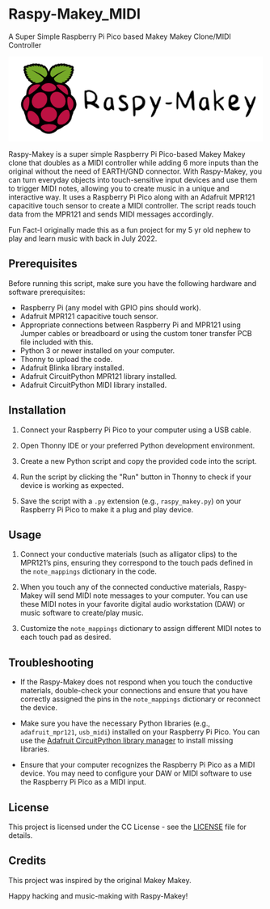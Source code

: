 # Raspy-Makey_MIDI
A Super Simple Raspberry Pi Pico based Makey Makey Clone/MIDI Controller

![Raspy-Makey](raspy-makey-logo.png)

Raspy-Makey is a super simple Raspberry Pi Pico-based Makey Makey clone that doubles as a MIDI controller while adding 6 more inputs than the original without the need of EARTH/GND connector. With Raspy-Makey, you can turn everyday objects into touch-sensitive input devices and use them to trigger MIDI notes, allowing you to create music in a unique and interactive way. It uses a Raspberry Pi Pico along with an Adafruit MPR121 capacitive touch sensor to create a MIDI controller. The script reads touch data from the MPR121 and sends MIDI messages accordingly.

Fun Fact-I originally made this as a fun project for my 5 yr old nephew to play and learn music with back in July 2022.

## Prerequisites
Before running this script, make sure you have the following hardware and software prerequisites:
- Raspberry Pi (any model with GPIO pins should work).
- Adafruit MPR121 capacitive touch sensor.
- Appropriate connections between Raspberry Pi and MPR121 using Jumper cables or breadboard or using the custom toner transfer PCB file included with this.
- Python 3 or newer installed on your computer.
- Thonny to upload the code.
- Adafruit Blinka library installed.
- Adafruit CircuitPython MPR121 library installed.
- Adafruit CircuitPython MIDI library installed.

## Installation

1. Connect your Raspberry Pi Pico to your computer using a USB cable.

2. Open Thonny IDE or your preferred Python development environment.

3. Create a new Python script and copy the provided code into the script.

4. Run the script by clicking the "Run" button in Thonny to check if your device is working as expected.

5. Save the script with a `.py` extension (e.g., `raspy_makey.py`) on your Raspberry Pi Pico to make it a plug and play device.

## Usage

1. Connect your conductive materials (such as alligator clips) to the MPR121’s pins, ensuring they correspond to the touch pads defined in the `note_mappings` dictionary in the code.

2. When you touch any of the connected conductive materials, Raspy-Makey will send MIDI note messages to your computer. You can use these MIDI notes in your favorite digital audio workstation (DAW) or music software to create/play music.

3. Customize the `note_mappings` dictionary to assign different MIDI notes to each touch pad as desired.

## Troubleshooting

- If the Raspy-Makey does not respond when you touch the conductive materials, double-check your connections and ensure that you have correctly assigned the pins in the `note_mappings` dictionary or reconnect the device.

- Make sure you have the necessary Python libraries (e.g., `adafruit_mpr121`, `usb_midi`) installed on your Raspberry Pi Pico. You can use the [Adafruit CircuitPython library manager](https://circuitpython.org/libraries) to install missing libraries.

- Ensure that your computer recognizes the Raspberry Pi Pico as a MIDI device. You may need to configure your DAW or MIDI software to use the Raspberry Pi Pico as a MIDI input.

## License

This project is licensed under the CC License - see the [LICENSE](LICENSE) file for details.

## Credits

This project was inspired by the original Makey Makey.

Happy hacking and music-making with Raspy-Makey!



